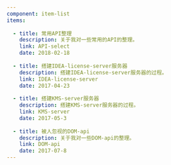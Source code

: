 ```yaml
---
component: item-list
items:
   
  - title: 常用API整理
    description: 关于我对一些常用的API的整理。
    link: API-select
    date: 2018-02-18
    
  - title: 搭建IDEA-license-server服务器
    description: 搭建IDEA-license-server服务器的过程。
    link: IDEA-license-server
    date: 2017-04-23
    
  - title: 搭建KMS-server服务器
    description: 搭建KMS-server服务器的过程。
    link: KMS-server
    date: 2017-05-3
    
  - title: 被人忽视的DOM-api
    description: 关于我对一些DOM-api的整理。
    link: DOM-api
    date: 2017-07-8
---
```

